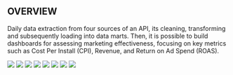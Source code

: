## OVERVIEW

Daily data extraction from four sources of an API, its cleaning, transforming and subsequently loading into data marts. Then, it is possible to build dashboards for assessing marketing effectiveness, focusing on key metrics such as Cost Per Install (CPI), Revenue, and Return on Ad Spend (ROAS).

<img src="/images/01_installs_mart.jpg)" />

<img src="/images/01_installs_data_csv.jpg)" />

<img src="/images/02_orders_data_csv.jpg)" />

<img src="/images/03_costs_mart.jpg)" />

<img src="/images/03_costs_data_csv.jpg)" />

<img src="/images/04_events_mart.jpg)" />

<img src="/images/04_events_data_csv.jpg)" />

<img src="/images/data_marts_ERD.jpg)" />